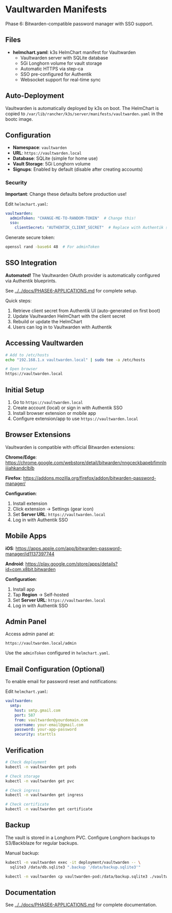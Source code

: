 # Vaultwarden Manifests

Phase 6: Bitwarden-compatible password manager with SSO support.

## Files

- **helmchart.yaml**: k3s HelmChart manifest for Vaultwarden
  - Vaultwarden server with SQLite database
  - 5Gi Longhorn volume for vault storage
  - Automatic HTTPS via step-ca
  - SSO pre-configured for Authentik
  - Websocket support for real-time sync

## Auto-Deployment

Vaultwarden is automatically deployed by k3s on boot. The HelmChart is copied to `/var/lib/rancher/k3s/server/manifests/vaultwarden.yaml` in the bootc image.

## Configuration

- **Namespace**: `vaultwarden`
- **URL**: `https://vaultwarden.local`
- **Database**: SQLite (simple for home use)
- **Vault Storage**: 5Gi Longhorn volume
- **Signups**: Enabled by default (disable after creating accounts)

### Security

**Important**: Change these defaults before production use!

Edit `helmchart.yaml`:
```yaml
vaultwarden:
  adminToken: "CHANGE-ME-TO-RANDOM-TOKEN"  # Change this!
  sso:
    clientSecret: "AUTHENTIK_CLIENT_SECRET"  # Replace with Authentik secret
```

Generate secure token:
```bash
openssl rand -base64 48  # For adminToken
```

## SSO Integration

**Automated!** The Vaultwarden OAuth provider is automatically configured via Authentik blueprints.

See [../../docs/PHASE6-APPLICATIONS.md](../../docs/PHASE6-APPLICATIONS.md#vaultwarden-configuration) for complete setup.

Quick steps:
1. Retrieve client secret from Authentik UI (auto-generated on first boot)
2. Update Vaultwarden HelmChart with the client secret
3. Rebuild or update the HelmChart
4. Users can log in to Vaultwarden with Authentik

## Accessing Vaultwarden

```bash
# Add to /etc/hosts
echo "192.168.1.x vaultwarden.local" | sudo tee -a /etc/hosts

# Open browser
https://vaultwarden.local
```

## Initial Setup

1. Go to `https://vaultwarden.local`
2. Create account (local) or sign in with Authentik SSO
3. Install browser extension or mobile app
4. Configure extension/app to use `https://vaultwarden.local`

## Browser Extensions

Vaultwarden is compatible with official Bitwarden extensions:

**Chrome/Edge**: https://chrome.google.com/webstore/detail/bitwarden/nngceckbapebfimnlniiiahkandclblb

**Firefox**: https://addons.mozilla.org/firefox/addon/bitwarden-password-manager/

**Configuration**:
1. Install extension
2. Click extension → Settings (gear icon)
3. Set **Server URL**: `https://vaultwarden.local`
4. Log in with Authentik SSO

## Mobile Apps

**iOS**: https://apps.apple.com/app/bitwarden-password-manager/id1137397744

**Android**: https://play.google.com/store/apps/details?id=com.x8bit.bitwarden

**Configuration**:
1. Install app
2. Tap **Region** → Self-hosted
3. Set **Server URL**: `https://vaultwarden.local`
4. Log in with Authentik SSO

## Admin Panel

Access admin panel at:
```
https://vaultwarden.local/admin
```

Use the `adminToken` configured in `helmchart.yaml`.

## Email Configuration (Optional)

To enable email for password reset and notifications:

Edit `helmchart.yaml`:
```yaml
vaultwarden:
  smtp:
    host: smtp.gmail.com
    port: 587
    from: vaultwarden@yourdomain.com
    username: your-email@gmail.com
    password: your-app-password
    security: starttls
```

## Verification

```bash
# Check deployment
kubectl -n vaultwarden get pods

# Check storage
kubectl -n vaultwarden get pvc

# Check ingress
kubectl -n vaultwarden get ingress

# Check certificate
kubectl -n vaultwarden get certificate
```

## Backup

The vault is stored in a Longhorn PVC. Configure Longhorn backups to S3/Backblaze for regular backups.

Manual backup:
```bash
kubectl -n vaultwarden exec -it deployment/vaultwarden -- \
  sqlite3 /data/db.sqlite3 ".backup '/data/backup.sqlite3'"

kubectl -n vaultwarden cp vaultwarden-pod:/data/backup.sqlite3 ./vaultwarden-backup.sqlite3
```

## Documentation

See [../../docs/PHASE6-APPLICATIONS.md](../../docs/PHASE6-APPLICATIONS.md) for complete documentation.

